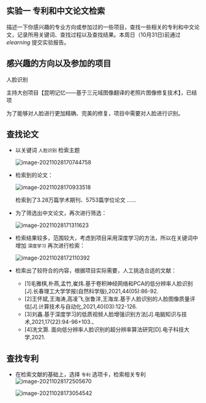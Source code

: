 ## 实验一 专利和中文论文检索 

描述一下你感兴趣的专业方向或参加过的一些项目，查找一些相关的专利和中文论文，记录所用关键词、查找过程以及查找结果。本周日（$10$月$31$日)前通过 $elearning$ 提交实验报告。

## 感兴趣的方向以及参加的项目

人脸识别

主持大创项目【昆明记忆——基于三元域图像翻译的老照片图像修复技术】，已结项

为了能够对人脸进行更加精确、完美的修复，项目中需要对人脸进行识别。

## 查找论文

- 以关键词 `人脸识别` 检索主题

  ![image-20211028170744758](https://gitee.com/AlphaGogoo/img/raw/master/img/2021-10-28-17-08-44-image-20211028170744758.png)

- 检索到的论文：

  ![image-20211028170933518](https://gitee.com/AlphaGogoo/img/raw/master/img/2021-10-28-17-09-33-image-20211028170933518.png)

  检索到了3.28万篇学术期刊、5753篇学位论文 ......

- 为了筛选出中文论文，再次进行筛选：

  ![image-20211028171311623](https://gitee.com/AlphaGogoo/img/raw/master/img/2021-10-28-17-13-11-image-20211028171311623.png)

- 检索结果较多，范围较大，考虑到项目采用深度学习的方法，所以在关键词中增加 `深度学习` 再次进行检索：

  ![image-20211028172110392](https://gitee.com/AlphaGogoo/img/raw/master/img/2021-10-28-17-21-10-image-20211028172110392.png)

- 检索出了较符合的内容，根据项目实际需要，人工挑选合适的文献：
  - [1]毛雅棋,朴燕,孟竹,崔炜.基于卷积神经网络和PCA的低分辨率人脸识别[J].长春理工大学学报(自然科学版),2021,44(05):86-92.
  - [2]王怀斌,王海涛,高凌飞,张鲁洋,王海龙.基于人脸识别的人脸图像质量评估[J].计算技术与自动化,2021,40(03):122-126.
  - [3]刘鑫.基于深度学习的低质视频人脸增强识别方法[J].电脑知识与技术,2021,17(22):94-96+103.、
  - [4]冼文灏. 面向低分辨率人脸识别的超分辨率算法研究[D].电子科技大学,2021.

## 查找专利

- 在检索文献的基础上，选择 `专利` 选项卡，检索相关专利![image-20211028172505670](https://gitee.com/AlphaGogoo/img/raw/master/img/2021-10-28-17-25-05-image-20211028172505670.png)

  ![image-20211028173054542](https://gitee.com/AlphaGogoo/img/raw/master/img/2021-10-28-17-30-54-image-20211028173054542.png)